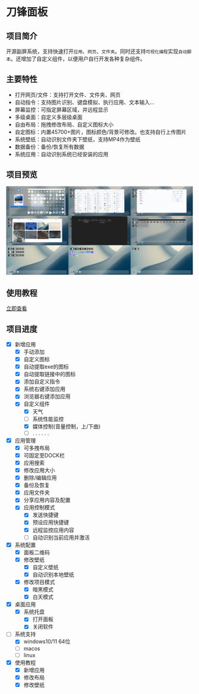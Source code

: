 # 刀锋面板
## 项目简介
开源副屏系统，支持快速打开```应用```、```网页```、```文件夹```。同时还支持```可视化编程```实现```自动脚本```。还增加了自定义组件，以便用户自行开发各种复杂组件。

## 主要特性
* 打开网页/文件：支持打开文件、文件夹、网页
* 自动指令：支持图片识别、键盘模拟、执行应用、文本输入...
* 屏幕监控：可指定屏幕区域，并远程显示
* 多级桌面：自定义多层级桌面
* 自由布局：拖拽修改布局、自定义图标大小
* 自定图标：内置45700+图片，图标颜色/背景可修改。也支持自行上传图片
* 系统壁纸：自动识别文件夹下壁纸，支持MP4作为壁纸
* 数据备份：备份/恢复所有数据
* 系统应用：自动识别系统已经安装的应用
## 项目预览

![首页](./static/imgs/all_tiny.png)


## 使用教程

[立即查看](./guide.md)

## 项目进度
- [x] 新增应用
  - [x] 手动添加
  - [x] 自定义图标
  - [x] 自动提取exe的图标
  - [x] 自动提取链接中的图标
  - [x] 添加自定义指令
  - [x] 系统右键添加应用 
  - [x] 浏览器右键添加应用
  - [x] 自定义组件
    - [x] 天气
    - [ ] 系统性能监控
    - [x] 媒体控制(音量控制，上/下曲)
    - [ ] . . . . . .
- [x] 应用管理
  - [x] 可多拽布局
  - [x] 可固定至DOCK栏
  - [x] 应用搜索
  - [x] 修改应用大小
  - [x] 删除/编辑应用
  - [x] 备份及恢复
  - [x] 应用文件夹
  - [x] 分享应用内容及配置
  - [x] 应用控制模式
    - [x] 发送快捷键
    - [x] 预设应用快捷键
    - [x] 远程监控应用内容
    - [ ] 自动识别当前应用并激活
- [x] 系统配置
  - [x] 面板二维码
  - [x] 修改壁纸
    - [x] 自定义壁纸
    - [x] 自动识别本地壁纸 
  - [x] 修改项目模式
    - [x] 暗黑模式
    - [x] 白天模式
- [x] 桌面应用
  - [x] 系统托盘
    - [x] 打开面板
    - [x] 关闭软件
- [ ] 系统支持
  - [x] windows10/11 64位
  - [ ] macos
  - [ ] linux
- [x] 使用教程
  - [x] 新增应用
  - [x] 修改布局
  - [x] 修改壁纸